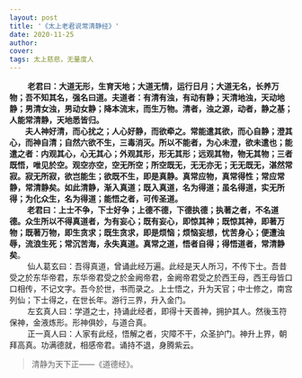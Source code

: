 ```yaml
---
layout: post
title: '《太上老君说常清静经》'
date: 2020-11-25
author: 
cover: 
tags: 太上慈悲，无量度人
---
```

 
  &emsp;&emsp;
**老君曰：大道无形，生育天地；大道无情，运行日月；大道无名，长养万物；吾不知其名，强名曰道。夫道者：有清有浊，有动有静；天清地浊，天动地静；男清女浊，男动女静；降本流末，而生万物。清者，浊之源，动者，静之基；人能常清静，天地悉皆归。  
&emsp;&emsp;夫人神好清，而心扰之；人心好静，而欲牵之。常能遣其欲，而心自静；澄其心，而神自清；自然六欲不生，三毒消灭。所以不能者，为心未澄，欲未遣也；能遣之者：内观其心，心无其心；外观其形，形无其形；远观其物，物无其物；三者既悟，唯见於空。观空亦空，空无所空；所空既无，无无亦无；无无既无，湛然常寂。寂无所寂，欲岂能生；欲既不生，即是真静。真常应物，真常得性；常应常静，常清静矣。如此清静，渐入真道；既入真道，名为得道；虽名得道，实无所得；为化众生，名为得道；能悟之者，可传圣道。  
&emsp;&emsp;
老君曰：上士不争，下士好争；上德不德，下德执德；执著之者，不名道德。众生所以不得真道者，为有妄心；既有妄心，即惊其神；既惊其神，即著万物；既著万物，即生贪求；既生贪求，即是烦恼；烦恼妄想，忧苦身心；便遭浊辱，流浪生死；常沉苦海，永失真道。真常之道，悟者自得；得悟道者，常清静矣**。  
&emsp;&emsp;
仙人葛玄曰：吾得真道，曾诵此经万遍。此经是天人所习，不传下士。吾昔受之於东华帝君，东华帝君受之於金阙帝君，金阙帝君受之於西王母，西王母皆口口相传，不记文字。吾今於世，书而录之。上士悟之，升为天官；中士修之，南宫列仙；下士得之，在世长年。游行三界，升入金门。  
&emsp;&emsp;
左玄真人曰：学道之士，持诵此经者，即得十天善神，拥护其人。然後玉符保神，金液炼形。形神俱妙，与道合真。  
&emsp;&emsp;
正一真人曰：人家有此经，悟解之者，灾障不干，众圣护门。神升上界，朝拜高真。功满德就，相感帝君。诵持不退，身腾紫云。
> 清静为天下正——《道德经》。
